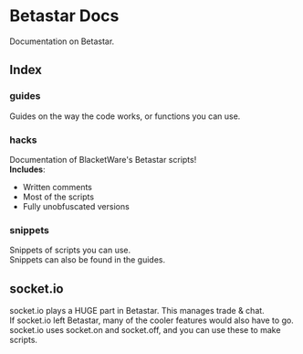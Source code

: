 # Betastar Docs
Documentation on Betastar.
## Index
### guides
Guides on the way the code works, or functions you can use.
### hacks
Documentation of BlacketWare's Betastar scripts!<br>
**Includes**:
- Written comments
- Most of the scripts
- Fully unobfuscated versions
### snippets
Snippets of scripts you can use.<br>
Snippets can also be found in the guides.

## socket.io
socket.io plays a HUGE part in Betastar. This manages trade & chat.<br>
If socket.io left Betastar, many of the cooler features would also have to go.<br>
socket.io uses socket.on and socket.off, and you can use these to make scripts.

